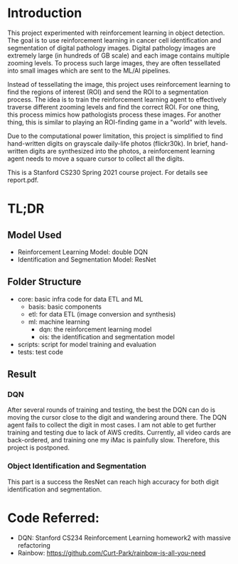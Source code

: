 # Introduction
This project experimented with reinforcement learning in object detection. The goal is to use reinforcement learning in 
cancer cell identification and segmentation of digital pathology images. Digital pathology images are extremely large 
(in hundreds of GB scale) and each image contains multiple zooming levels. To process such large images, they are often 
tessellated into small images which are sent to the ML/AI pipelines.

Instead of tessellating the image, this project uses reinforcement learning to find the regions of interest (ROI) and 
send the ROI to a segmentation process. The idea is to train the reinforcement learning agent to effectively traverse 
different zooming levels and find the correct ROI. For one thing, this process mimics how pathologists process these 
images. For another thing, this is similar to playing an ROI-finding game in a "world" with levels.

Due to the computational power limitation, this project is simplified to find hand-written digits on grayscale 
daily-life photos (flickr30k). In brief, hand-written digits are synthesized into the photos, a reinforcement learning 
agent needs to move a square cursor to collect all the digits.

This is a Stanford CS230 Spring 2021 course project. For details see report.pdf.

# TL;DR
## Model Used
- Reinforcement Learning Model: double DQN
- Identification and Segmentation Model: ResNet

## Folder Structure
- core: basic infra code for data ETL and ML
    - basis: basic components
    - etl: for data ETL (image conversion and synthesis)
    - ml: machine learning
        - dqn: the reinforcement learning model
        - ois: the identification and segmentation model
- scripts: script for model training and evaluation
- tests: test code

## Result
### DQN
After several rounds of training and testing, the best the DQN can do is moving the cursor close to the digit and
wandering around there. The DQN agent fails to collect the digit in most cases. I am not able to get further training 
and testing due to lack of AWS credits. Currently, all video cards are back-ordered, and training one my iMac is 
painfully slow. Therefore, this project is postponed.

### Object Identification and Segmentation
This part is a success the ResNet can reach high accuracy for both digit identification and segmentation.

# Code Referred:
- DQN: Stanford CS234 Reinforcement Learning homework2 with massive refactoring
- Rainbow: https://github.com/Curt-Park/rainbow-is-all-you-need